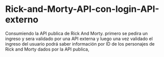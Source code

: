 # Rick-and-Morty-API-con-login-API-externo
Consumiendo la API publica de Rick And Morty. primero se pedira un ingreso y sera validado por una API externa y luego una vez validado el ingreso del usuario podrá saber información por ID de los personajes de Rick and Morty dados por la API publica,

